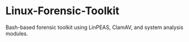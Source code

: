 # Linux-Forensic-Toolkit
 Bash-based forensic toolkit using LinPEAS, ClamAV, and system analysis modules.
